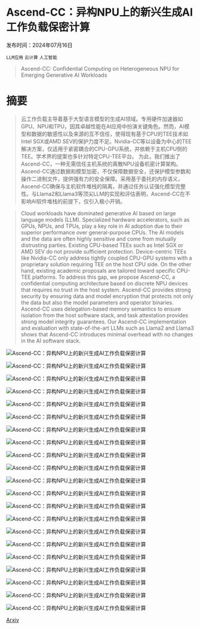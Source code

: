 # Ascend-CC：异构NPU上的新兴生成AI工作负载保密计算

发布时间：2024年07月16日

`LLM应用` `云计算` `人工智能`

> Ascend-CC: Confidential Computing on Heterogeneous NPU for Emerging Generative AI Workloads

# 摘要

> 云工作负载主导着基于大型语言模型的生成AI领域。专用硬件加速器如GPU、NPU和TPU，因其卓越性能在AI应用中扮演关键角色。然而，AI模型和数据的敏感性以及来源的互不信任，使得现有基于CPU的TEE技术如Intel SGX或AMD SEV的保护力度不足。Nvidia-CC等以设备为中心的TEE解决方案，仅适用于紧密耦合的CPU-GPU系统，并依赖于主机CPU侧的TEE。学术界的提案也多针对特定CPU-TEE平台。  为此，我们推出了Ascend-CC，一种无需信任主机系统的离散NPU设备机密计算架构。Ascend-CC通过数据和模型加密，不仅保障数据安全，还保护模型参数和操作二进制文件，提供强有力的安全保障。采用基于委托的内存语义，Ascend-CC确保与主机软件堆栈的隔离，并通过任务认证强化模型完整性。与Llama2和Llama3等顶尖LLM的实现和评估表明，Ascend-CC在不影响AI软件堆栈的前提下，仅引入极小开销。

> Cloud workloads have dominated generative AI based on large language models (LLM). Specialized hardware accelerators, such as GPUs, NPUs, and TPUs, play a key role in AI adoption due to their superior performance over general-purpose CPUs. The AI models and the data are often highly sensitive and come from mutually distrusting parties. Existing CPU-based TEEs such as Intel SGX or AMD SEV do not provide sufficient protection. Device-centric TEEs like Nvidia-CC only address tightly coupled CPU-GPU systems with a proprietary solution requiring TEE on the host CPU side. On the other hand, existing academic proposals are tailored toward specific CPU-TEE platforms.
  To address this gap, we propose Ascend-CC, a confidential computing architecture based on discrete NPU devices that requires no trust in the host system. Ascend-CC provides strong security by ensuring data and model encryption that protects not only the data but also the model parameters and operator binaries. Ascend-CC uses delegation-based memory semantics to ensure isolation from the host software stack, and task attestation provides strong model integrity guarantees. Our Ascend-CC implementation and evaluation with state-of-the-art LLMs such as Llama2 and Llama3 shows that Ascend-CC introduces minimal overhead with no changes in the AI software stack.

![Ascend-CC：异构NPU上的新兴生成AI工作负载保密计算](../../../paper_images/2407.11888/x1.png)

![Ascend-CC：异构NPU上的新兴生成AI工作负载保密计算](../../../paper_images/2407.11888/x2.png)

![Ascend-CC：异构NPU上的新兴生成AI工作负载保密计算](../../../paper_images/2407.11888/x3.png)

![Ascend-CC：异构NPU上的新兴生成AI工作负载保密计算](../../../paper_images/2407.11888/x4.png)

![Ascend-CC：异构NPU上的新兴生成AI工作负载保密计算](../../../paper_images/2407.11888/x5.png)

![Ascend-CC：异构NPU上的新兴生成AI工作负载保密计算](../../../paper_images/2407.11888/x6.png)

![Ascend-CC：异构NPU上的新兴生成AI工作负载保密计算](../../../paper_images/2407.11888/x7.png)

![Ascend-CC：异构NPU上的新兴生成AI工作负载保密计算](../../../paper_images/2407.11888/x8.png)

![Ascend-CC：异构NPU上的新兴生成AI工作负载保密计算](../../../paper_images/2407.11888/x9.png)

![Ascend-CC：异构NPU上的新兴生成AI工作负载保密计算](../../../paper_images/2407.11888/x10.png)

![Ascend-CC：异构NPU上的新兴生成AI工作负载保密计算](../../../paper_images/2407.11888/x11.png)

![Ascend-CC：异构NPU上的新兴生成AI工作负载保密计算](../../../paper_images/2407.11888/x12.png)

![Ascend-CC：异构NPU上的新兴生成AI工作负载保密计算](../../../paper_images/2407.11888/x13.png)

![Ascend-CC：异构NPU上的新兴生成AI工作负载保密计算](../../../paper_images/2407.11888/x14.png)

![Ascend-CC：异构NPU上的新兴生成AI工作负载保密计算](../../../paper_images/2407.11888/x15.png)

![Ascend-CC：异构NPU上的新兴生成AI工作负载保密计算](../../../paper_images/2407.11888/x16.png)

![Ascend-CC：异构NPU上的新兴生成AI工作负载保密计算](../../../paper_images/2407.11888/x17.png)

![Ascend-CC：异构NPU上的新兴生成AI工作负载保密计算](../../../paper_images/2407.11888/x18.png)

![Ascend-CC：异构NPU上的新兴生成AI工作负载保密计算](../../../paper_images/2407.11888/x19.png)

![Ascend-CC：异构NPU上的新兴生成AI工作负载保密计算](../../../paper_images/2407.11888/x20.png)

![Ascend-CC：异构NPU上的新兴生成AI工作负载保密计算](../../../paper_images/2407.11888/x21.png)

[Arxiv](https://arxiv.org/abs/2407.11888)